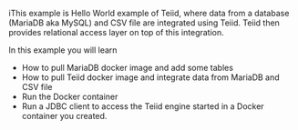 iThis example is Hello World example of Teiid, where data from a database (MariaDB aka MySQL) and CSV file are integrated using Teiid. Teiid then provides relational access layer on top of this integration.

In this example you will learn
 - How to pull MariaDB docker image and add some tables
 - How to pull Teiid docker image and integrate data from MariaDB and CSV file
 - Run the Docker container 
 - Run a JDBC client to access the Teiid engine started in a Docker container you created.
